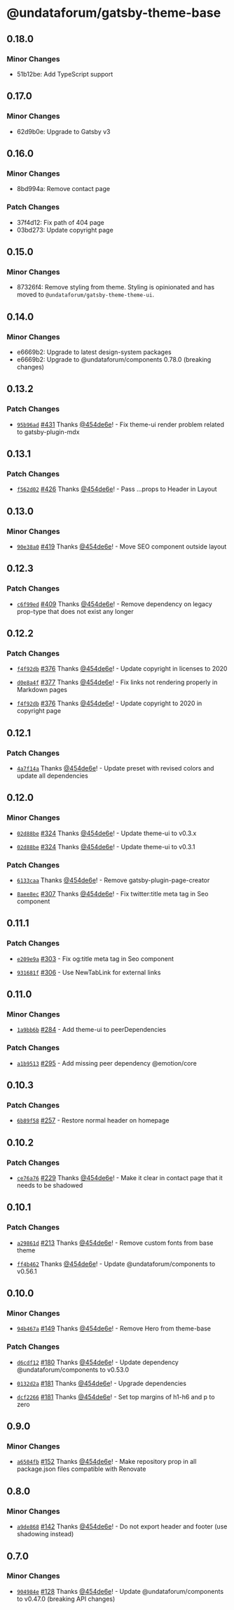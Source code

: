 # @undataforum/gatsby-theme-base

## 0.18.0

### Minor Changes

- 51b12be: Add TypeScript support

## 0.17.0

### Minor Changes

- 62d9b0e: Upgrade to Gatsby v3

## 0.16.0

### Minor Changes

- 8bd994a: Remove contact page

### Patch Changes

- 37f4d12: Fix path of 404 page
- 03bd273: Update copyright page

## 0.15.0

### Minor Changes

- 87326f4: Remove styling from theme. Styling is opinionated and has moved to
  `@undataforum/gatsby-theme-theme-ui`.

## 0.14.0

### Minor Changes

- e6669b2: Upgrade to latest design-system packages
- e6669b2: Upgrade to @undataforum/components 0.78.0 (breaking changes)

## 0.13.2

### Patch Changes

- [`95b96ad`](https://github.com/UNDataForum/gatsby-themes/commit/95b96adbb9495c5a2fb427689021b6266dd9038c)
  [#431](https://github.com/UNDataForum/gatsby-themes/pull/431) Thanks
  [@454de6e](https://github.com/454de6e)! - Fix theme-ui render problem related
  to gatsby-plugin-mdx

## 0.13.1

### Patch Changes

- [`f562d02`](https://github.com/UNDataForum/gatsby-themes/commit/f562d02bc96c6e82589810e07e09eaa52dffcce0)
  [#426](https://github.com/UNDataForum/gatsby-themes/pull/426) Thanks
  [@454de6e](https://github.com/454de6e)! - Pass ...props to Header in Layout

## 0.13.0

### Minor Changes

- [`90e38a0`](https://github.com/UNDataForum/gatsby-themes/commit/90e38a0d09bec590ae7a9a24abda5d6cf018111e)
  [#419](https://github.com/UNDataForum/gatsby-themes/pull/419) Thanks
  [@454de6e](https://github.com/454de6e)! - Move SEO component outside layout

## 0.12.3

### Patch Changes

- [`c6f99ed`](https://github.com/UNDataForum/gatsby-themes/commit/c6f99edc8f0de1496cc78ad606f0b532dae6052d)
  [#409](https://github.com/UNDataForum/gatsby-themes/pull/409) Thanks
  [@454de6e](https://github.com/454de6e)! - Remove dependency on legacy
  prop-type that does not exist any longer

## 0.12.2

### Patch Changes

- [`f4f92db`](https://github.com/UNDataForum/gatsby-themes/commit/f4f92db2970fe0dc1412c9f96e14337c60c3107c)
  [#376](https://github.com/UNDataForum/gatsby-themes/pull/376) Thanks
  [@454de6e](https://github.com/454de6e)! - Update copyright in licenses to 2020

* [`d0e8a4f`](https://github.com/UNDataForum/gatsby-themes/commit/d0e8a4fec35a213c77089badc4de91876f145bf0)
  [#377](https://github.com/UNDataForum/gatsby-themes/pull/377) Thanks
  [@454de6e](https://github.com/454de6e)! - Fix links not rendering properly in
  Markdown pages

- [`f4f92db`](https://github.com/UNDataForum/gatsby-themes/commit/f4f92db2970fe0dc1412c9f96e14337c60c3107c)
  [#376](https://github.com/UNDataForum/gatsby-themes/pull/376) Thanks
  [@454de6e](https://github.com/454de6e)! - Update copyright to 2020 in
  copyright page

## 0.12.1

### Patch Changes

- [`4a7f14a`](https://github.com/UNDataForum/gatsby-themes/commit/4a7f14a0f86c45e85bf04c0bfc6912755c865569)
  Thanks [@454de6e](https://github.com/454de6e)! - Update preset with revised
  colors and update all dependencies

## 0.12.0

### Minor Changes

- [`02d88be`](https://github.com/UNDataForum/gatsby-themes/commit/02d88be836e5d17e48de8f7c913cecec06be151c)
  [#324](https://github.com/UNDataForum/gatsby-themes/pull/324) Thanks
  [@454de6e](https://github.com/454de6e)! - Update theme-ui to v0.3.x

* [`02d88be`](https://github.com/UNDataForum/gatsby-themes/commit/02d88be836e5d17e48de8f7c913cecec06be151c)
  [#324](https://github.com/UNDataForum/gatsby-themes/pull/324) Thanks
  [@454de6e](https://github.com/454de6e)! - Update theme-ui to v0.3.1

### Patch Changes

- [`6133caa`](https://github.com/UNDataForum/gatsby-themes/commit/6133caa75c17d0bbebea0736b101daba453005cc)
  Thanks [@454de6e](https://github.com/454de6e)! - Remove
  gatsby-plugin-page-creator

* [`8aee8ec`](https://github.com/UNDataForum/gatsby-themes/commit/8aee8ecab69d8f2ece5cf42476af4d51634902c4)
  [#307](https://github.com/UNDataForum/gatsby-themes/pull/307) Thanks
  [@454de6e](https://github.com/454de6e)! - Fix twitter:title meta tag in Seo
  component

## 0.11.1

### Patch Changes

- [`e209e9a`](https://github.com/UNDataForum/gatsby-themes/commit/e209e9a512268939834b9df324f5fe578d802a57)
  [#303](https://github.com/UNDataForum/gatsby-themes/pull/303) - Fix og:title
  meta tag in Seo component

* [`931681f`](https://github.com/UNDataForum/gatsby-themes/commit/931681f5815a1ab402c3cb5fd1fb2b909f56f760)
  [#306](https://github.com/UNDataForum/gatsby-themes/pull/306) - Use NewTabLink
  for external links

## 0.11.0

### Minor Changes

- [`1a9bb6b`](https://github.com/UNDataForum/gatsby-themes/commit/1a9bb6bdb98905587d1702a593a1e703f566a89e)
  [#284](https://github.com/UNDataForum/gatsby-themes/pull/284) - Add theme-ui
  to peerDependencies

### Patch Changes

- [`a1b9513`](https://github.com/UNDataForum/gatsby-themes/commit/a1b9513e5deb6f329944aa7c011a8f26ec92005b)
  [#295](https://github.com/UNDataForum/gatsby-themes/pull/295) - Add missing
  peer dependency @emotion/core

## 0.10.3

### Patch Changes

- [`6b89f58`](https://github.com/UNDataForum/gatsby-themes/commit/6b89f58a210fd3329a832673b3b21aa30dab22ba)
  [#257](https://github.com/UNDataForum/gatsby-themes/pull/257) - Restore normal
  header on homepage

## 0.10.2

### Patch Changes

- [`ce76a76`](https://github.com/UNDataForum/gatsby-themes/commit/ce76a7616d9543c5ea8568ed0486e600034f4c9f)
  [#229](https://github.com/UNDataForum/gatsby-themes/pull/229) Thanks
  [@454de6e](https://github.com/454de6e)! - Make it clear in contact page that
  it needs to be shadowed

## 0.10.1

### Patch Changes

- [`a29861d`](https://github.com/UNDataForum/gatsby-themes/commit/a29861d7325fee0bdc93628d5c2d106b78e4667f)
  [#213](https://github.com/UNDataForum/gatsby-themes/pull/213) Thanks
  [@454de6e](https://github.com/454de6e)! - Remove custom fonts from base theme

* [`ff4b462`](https://github.com/UNDataForum/gatsby-themes/commit/ff4b46269d2931f234707b827bd2368729c8eaf8)
  Thanks [@454de6e](https://github.com/454de6e)! - Update
  @undataforum/components to v0.56.1

## 0.10.0

### Minor Changes

- [`94b467a`](https://github.com/UNDataForum/gatsby-themes/commit/94b467a2ae6da9d828133b0bd0f9b16e84140642)
  [#149](https://github.com/UNDataForum/gatsby-themes/pull/149) Thanks
  [@454de6e](https://github.com/454de6e)! - Remove Hero from theme-base

### Patch Changes

- [`d6cdf12`](https://github.com/UNDataForum/gatsby-themes/commit/d6cdf12ef789b0f32678b8213296da06de038930)
  [#180](https://github.com/UNDataForum/gatsby-themes/pull/180) Thanks
  [@454de6e](https://github.com/454de6e)! - Update dependency
  @undataforum/components to v0.53.0

* [`0132d2a`](https://github.com/UNDataForum/gatsby-themes/commit/0132d2a0ea72ab526b466a472f34bf61da851950)
  [#181](https://github.com/UNDataForum/gatsby-themes/pull/181) Thanks
  [@454de6e](https://github.com/454de6e)! - Upgrade dependencies

- [`dcf2266`](https://github.com/UNDataForum/gatsby-themes/commit/dcf22668731ed6c55f373c4f814cd83ed62e8d64)
  [#181](https://github.com/UNDataForum/gatsby-themes/pull/181) Thanks
  [@454de6e](https://github.com/454de6e)! - Set top margins of h1-h6 and p to
  zero

## 0.9.0

### Minor Changes

- [`a6504fb`](https://github.com/UNDataForum/gatsby-themes/commit/a6504fb1bc608bdb98e9d4c5cce1e58a53fedfc4)
  [#152](https://github.com/UNDataForum/gatsby-themes/pull/152) Thanks
  [@454de6e](https://github.com/454de6e)! - Make repository prop in all
  package.json files compatible with Renovate

## 0.8.0

### Minor Changes

- [`a9de868`](https://github.com/UNDataForum/gatsby-themes/commit/a9de868b834b0178637449e299461a916a9a16b1)
  [#142](https://github.com/UNDataForum/gatsby-themes/pull/142) Thanks
  [@454de6e](https://github.com/454de6e)! - Do not export header and footer (use
  shadowing instead)

## 0.7.0

### Minor Changes

- [`904984e`](https://github.com/UNDataForum/gatsby-themes/commit/904984e3f074d82c911343a502f05b0221a90542)
  [#128](https://github.com/UNDataForum/gatsby-themes/pull/128) Thanks
  [@454de6e](https://github.com/454de6e)! - Update @undataforum/components to
  v0.47.0 (breaking API changes)
